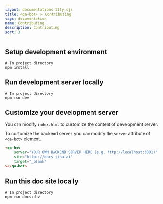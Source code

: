 ```yaml
---
layout: documentations.11ty.cjs
title: <qa-bot> ⌲ Contributing
tags: documentation
name: Contributing
description: Contributing
sort: 3
---
```

## Setup development environment
```shell
# In project directory
npm install
```

## Run development server locally
```shell
# In project directory
npm run dev
```

## Customize your development server
You can modify `index.html` to customize the content of development server.

To customize the backend server, you can modify the `server` attribute of `<qa-bot>` element.

```html
<qa-bot 
    server="YOUR OWN BACKEND SERVER HERE (e.g. http://localhost:3001)"
    site="https://docs.jina.ai"
    target="_blank"
></qa-bot>
```

<qa-bot server="https://jina-ai-jina-docsqa.jina.ai" site="https://docs.jina.ai"></qa-bot>

## Run this doc site locally 
```shell
# In project directory
npm run docs:dev
```


<style>
    qa-bot {
        position: fixed; 
        left: 2rem; 
    }
    qa-bot:not(:defined) { display: none; }
</style>
